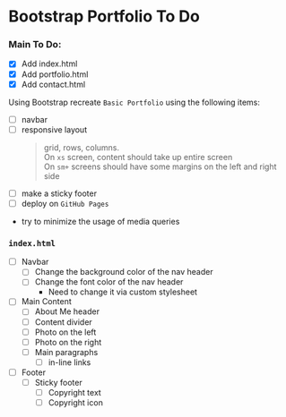 # Bootstrap Portfolio To Do

### Main To Do: 
- [x] Add index.html
- [x] Add portfolio.html
- [x] Add contact.html

Using Bootstrap recreate `Basic Portfolio` using the following items:
- [ ] navbar
- [ ] responsive layout <blockquote>grid, rows, columns.<br>On `xs` screen, content should take up entire screen<br>On `sm+` screens should have some margins on the left and right side</blockquote>
- [ ] make a sticky footer
- [ ] deploy on `GitHub Pages`
* try to minimize the usage of media queries

### `index.html`
- [ ] Navbar
  - [ ] Change the background color of the nav header 
  - [ ] Change the font color of the nav header
    * Need to change it via custom stylesheet
- [ ] Main Content
  - [ ] About Me header
  - [ ] Content divider
  - [ ] Photo on the left
  - [ ] Photo on the right
  - [ ] Main paragraphs
    - [ ] in-line links
- [ ] Footer
  - [ ] Sticky footer
    - [ ] Copyright text
    - [ ] Copyright icon
